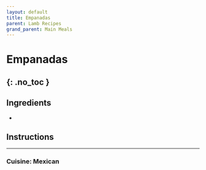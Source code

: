 ```yaml
---
layout: default
title: Empanadas
parent: Lamb Recipes
grand_parent: Main Meals
---
```


# Empanadas
{: .no_toc }
---

## Ingredients
<ul>
	<li></li>
</ul>

## Instructions


--- 

### Cuisine: Mexican